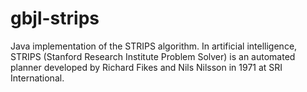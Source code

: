 # gbjl-strips
Java implementation of the STRIPS algorithm. In artificial intelligence, STRIPS (Stanford Research Institute Problem Solver) is an automated planner developed by Richard Fikes and Nils Nilsson in 1971 at SRI International.
